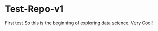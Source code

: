 Test-Repo-v1
============

First test
So this is the beginning of exploring data science. Very Cool!
